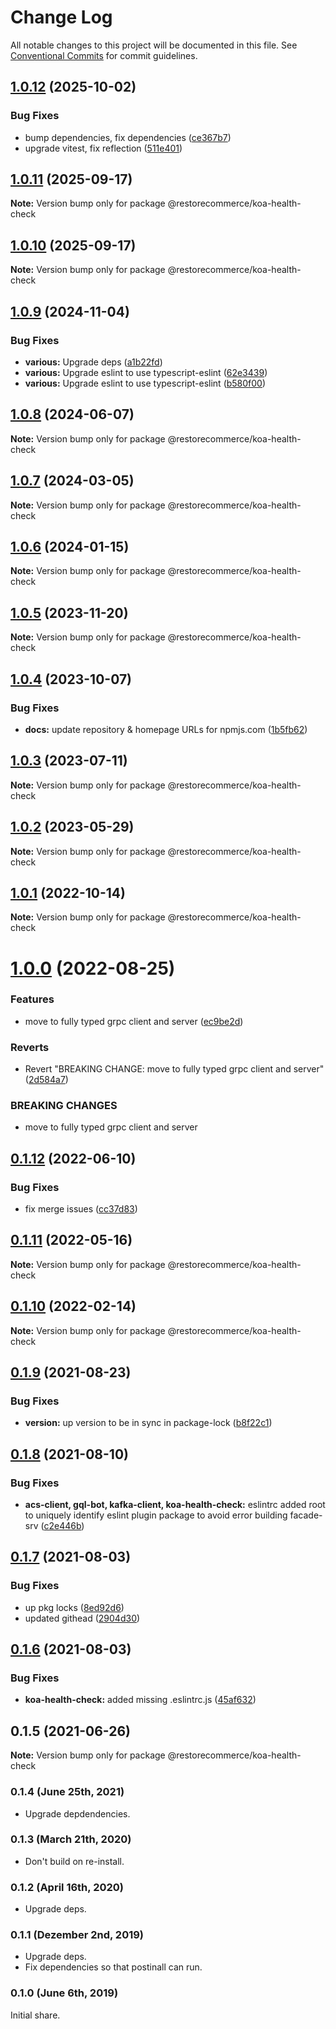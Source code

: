 # Change Log

All notable changes to this project will be documented in this file.
See [Conventional Commits](https://conventionalcommits.org) for commit guidelines.

## [1.0.12](https://github.com/restorecommerce/libs/compare/@restorecommerce/koa-health-check@1.0.11...@restorecommerce/koa-health-check@1.0.12) (2025-10-02)


### Bug Fixes

* bump dependencies, fix dependencies ([ce367b7](https://github.com/restorecommerce/libs/commit/ce367b75c3998dd87fc6827dca33f5fcd6a26493))
* upgrade vitest, fix reflection ([511e401](https://github.com/restorecommerce/libs/commit/511e4014a088c195ffe50eaff7c26e8654e10f10))





## [1.0.11](https://github.com/restorecommerce/libs/compare/@restorecommerce/koa-health-check@1.0.10...@restorecommerce/koa-health-check@1.0.11) (2025-09-17)

**Note:** Version bump only for package @restorecommerce/koa-health-check





## [1.0.10](https://github.com/restorecommerce/libs/compare/@restorecommerce/koa-health-check@1.0.9...@restorecommerce/koa-health-check@1.0.10) (2025-09-17)

**Note:** Version bump only for package @restorecommerce/koa-health-check





## [1.0.9](https://github.com/restorecommerce/libs/compare/@restorecommerce/koa-health-check@1.0.8...@restorecommerce/koa-health-check@1.0.9) (2024-11-04)


### Bug Fixes

* **various:** Upgrade deps ([a1b22fd](https://github.com/restorecommerce/libs/commit/a1b22fdf01278fb552d1aa98a32edc6a80718f05))
* **various:** Upgrade eslint to use typescript-eslint ([62e3439](https://github.com/restorecommerce/libs/commit/62e34393bf633012bc8def8586959dd9e5c6b2a4))
* **various:** Upgrade eslint to use typescript-eslint ([b580f00](https://github.com/restorecommerce/libs/commit/b580f00d5bd1d67c8fc1caabcb75ca3b6d12a83e))





## [1.0.8](https://github.com/restorecommerce/libs/compare/@restorecommerce/koa-health-check@1.0.7...@restorecommerce/koa-health-check@1.0.8) (2024-06-07)

**Note:** Version bump only for package @restorecommerce/koa-health-check





## [1.0.7](https://github.com/restorecommerce/libs/compare/@restorecommerce/koa-health-check@1.0.6...@restorecommerce/koa-health-check@1.0.7) (2024-03-05)

**Note:** Version bump only for package @restorecommerce/koa-health-check





## [1.0.6](https://github.com/restorecommerce/libs/compare/@restorecommerce/koa-health-check@1.0.5...@restorecommerce/koa-health-check@1.0.6) (2024-01-15)

**Note:** Version bump only for package @restorecommerce/koa-health-check





## [1.0.5](https://github.com/restorecommerce/libs/compare/@restorecommerce/koa-health-check@1.0.4...@restorecommerce/koa-health-check@1.0.5) (2023-11-20)

**Note:** Version bump only for package @restorecommerce/koa-health-check





## [1.0.4](https://github.com/restorecommerce/libs/compare/@restorecommerce/koa-health-check@1.0.3...@restorecommerce/koa-health-check@1.0.4) (2023-10-07)


### Bug Fixes

* **docs:** update repository & homepage URLs for npmjs.com ([1b5fb62](https://github.com/restorecommerce/libs/commit/1b5fb62179611bc2b82ef15282dd54ed3369b8c6))





## [1.0.3](https://github.com/restorecommerce/koa-cloud-health/compare/@restorecommerce/koa-health-check@1.0.2...@restorecommerce/koa-health-check@1.0.3) (2023-07-11)

**Note:** Version bump only for package @restorecommerce/koa-health-check





## [1.0.2](https://github.com/restorecommerce/koa-cloud-health/compare/@restorecommerce/koa-health-check@1.0.1...@restorecommerce/koa-health-check@1.0.2) (2023-05-29)

**Note:** Version bump only for package @restorecommerce/koa-health-check





## [1.0.1](https://github.com/restorecommerce/koa-cloud-health/compare/@restorecommerce/koa-health-check@1.0.0...@restorecommerce/koa-health-check@1.0.1) (2022-10-14)

**Note:** Version bump only for package @restorecommerce/koa-health-check





# [1.0.0](https://github.com/restorecommerce/koa-cloud-health/compare/@restorecommerce/koa-health-check@0.1.12...@restorecommerce/koa-health-check@1.0.0) (2022-08-25)


### Features

* move to fully typed grpc client and server ([ec9be2d](https://github.com/restorecommerce/koa-cloud-health/commit/ec9be2daff0823e9ba440a2845b7b1a7f2d74b50))


### Reverts

* Revert "BREAKING CHANGE: move to fully typed grpc client and server" ([2d584a7](https://github.com/restorecommerce/koa-cloud-health/commit/2d584a709632ae608f595a2c836deabd34f671d9))


### BREAKING CHANGES

* move to fully typed grpc client and server





## [0.1.12](https://github.com/restorecommerce/koa-cloud-health/compare/@restorecommerce/koa-health-check@0.1.11...@restorecommerce/koa-health-check@0.1.12) (2022-06-10)


### Bug Fixes

* fix merge issues ([cc37d83](https://github.com/restorecommerce/koa-cloud-health/commit/cc37d8356df3b494af8c6af9e39304a49073301c))





## [0.1.11](https://github.com/restorecommerce/koa-cloud-health/compare/@restorecommerce/koa-health-check@0.1.10...@restorecommerce/koa-health-check@0.1.11) (2022-05-16)

**Note:** Version bump only for package @restorecommerce/koa-health-check





## [0.1.10](https://github.com/restorecommerce/koa-cloud-health/compare/@restorecommerce/koa-health-check@0.1.9...@restorecommerce/koa-health-check@0.1.10) (2022-02-14)

**Note:** Version bump only for package @restorecommerce/koa-health-check





## [0.1.9](https://github.com/restorecommerce/koa-cloud-health/compare/@restorecommerce/koa-health-check@0.1.8...@restorecommerce/koa-health-check@0.1.9) (2021-08-23)


### Bug Fixes

* **version:** up version to be in sync in package-lock ([b8f22c1](https://github.com/restorecommerce/koa-cloud-health/commit/b8f22c1268ee2af4beff7d88bda30f197896e3d2))





## [0.1.8](https://github.com/restorecommerce/koa-cloud-health/compare/@restorecommerce/koa-health-check@0.1.7...@restorecommerce/koa-health-check@0.1.8) (2021-08-10)


### Bug Fixes

* **acs-client, gql-bot, kafka-client, koa-health-check:** eslintrc added root to uniquely identify eslint plugin package to avoid error building facade-srv ([c2e446b](https://github.com/restorecommerce/koa-cloud-health/commit/c2e446bf0f09d7fa4f000da3bb09fd612cb9526c))





## [0.1.7](https://github.com/restorecommerce/koa-cloud-health/compare/@restorecommerce/koa-health-check@0.1.6...@restorecommerce/koa-health-check@0.1.7) (2021-08-03)


### Bug Fixes

* up pkg locks ([8ed92d6](https://github.com/restorecommerce/koa-cloud-health/commit/8ed92d613b9a095e4b5066056ac566e5dbcf1472))
* updated githead ([2904d30](https://github.com/restorecommerce/koa-cloud-health/commit/2904d30e5773dc8a87c01a08ff6481f99d692354))





## [0.1.6](https://github.com/restorecommerce/koa-cloud-health/compare/@restorecommerce/koa-health-check@0.1.5...@restorecommerce/koa-health-check@0.1.6) (2021-08-03)


### Bug Fixes

* **koa-health-check:** added missing .eslintrc.js ([45af632](https://github.com/restorecommerce/koa-cloud-health/commit/45af632955d2dd448e7a27f4e8c4b971412cd004))





## 0.1.5 (2021-06-26)

**Note:** Version bump only for package @restorecommerce/koa-health-check





### 0.1.4 (June 25th, 2021)

- Upgrade depdendencies.

### 0.1.3 (March 21th, 2020)

- Don't build on re-install.

### 0.1.2 (April 16th, 2020)

- Upgrade deps.

### 0.1.1 (Dezember 2nd, 2019)

- Upgrade deps.
- Fix dependencies so that postinall can run.

### 0.1.0 (June 6th, 2019)

Initial share.
